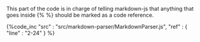 This part of the code is in charge of telling markdown-js that anything that goes inside {% %} should be marked as a code reference.

{%code_inc
    "src" : "src/markdown-parser/MarkdownParser.js",
    "ref" : {
        "line" : "2-24"
    }
%}
